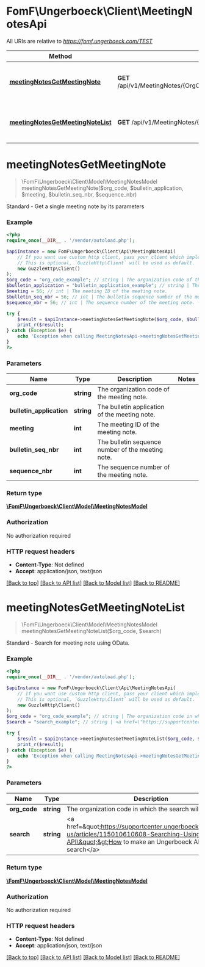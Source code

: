 # FomF\Ungerboeck\Client\MeetingNotesApi

All URIs are relative to *https://fomf.ungerboeck.com/TEST*

Method | HTTP request | Description
------------- | ------------- | -------------
[**meetingNotesGetMeetingNote**](MeetingNotesApi.md#meetingNotesGetMeetingNote) | **GET** /api/v1/MeetingNotes/{OrgCode}/{BulletinApplication}/{Meeting}/{BulletinSeqNbr}/{SequenceNbr} | Standard - Get a single meeting note by its parameters
[**meetingNotesGetMeetingNoteList**](MeetingNotesApi.md#meetingNotesGetMeetingNoteList) | **GET** /api/v1/MeetingNotes/{OrgCode} | Standard - Search for meeting note using OData.


# **meetingNotesGetMeetingNote**
> \FomF\Ungerboeck\Client\Model\MeetingNotesModel meetingNotesGetMeetingNote($org_code, $bulletin_application, $meeting, $bulletin_seq_nbr, $sequence_nbr)

Standard - Get a single meeting note by its parameters

### Example
```php
<?php
require_once(__DIR__ . '/vendor/autoload.php');

$apiInstance = new FomF\Ungerboeck\Client\Api\MeetingNotesApi(
    // If you want use custom http client, pass your client which implements `GuzzleHttp\ClientInterface`.
    // This is optional, `GuzzleHttp\Client` will be used as default.
    new GuzzleHttp\Client()
);
$org_code = "org_code_example"; // string | The organization code of the meeting note.
$bulletin_application = "bulletin_application_example"; // string | The bulletin application of the meeting note.
$meeting = 56; // int | The meeting ID of the meeting note.
$bulletin_seq_nbr = 56; // int | The bulletin sequence number of the meeting note.
$sequence_nbr = 56; // int | The sequence number of the meeting note.

try {
    $result = $apiInstance->meetingNotesGetMeetingNote($org_code, $bulletin_application, $meeting, $bulletin_seq_nbr, $sequence_nbr);
    print_r($result);
} catch (Exception $e) {
    echo 'Exception when calling MeetingNotesApi->meetingNotesGetMeetingNote: ', $e->getMessage(), PHP_EOL;
}
?>
```

### Parameters

Name | Type | Description  | Notes
------------- | ------------- | ------------- | -------------
 **org_code** | **string**| The organization code of the meeting note. |
 **bulletin_application** | **string**| The bulletin application of the meeting note. |
 **meeting** | **int**| The meeting ID of the meeting note. |
 **bulletin_seq_nbr** | **int**| The bulletin sequence number of the meeting note. |
 **sequence_nbr** | **int**| The sequence number of the meeting note. |

### Return type

[**\FomF\Ungerboeck\Client\Model\MeetingNotesModel**](../Model/MeetingNotesModel.md)

### Authorization

No authorization required

### HTTP request headers

 - **Content-Type**: Not defined
 - **Accept**: application/json, text/json

[[Back to top]](#) [[Back to API list]](../../README.md#documentation-for-api-endpoints) [[Back to Model list]](../../README.md#documentation-for-models) [[Back to README]](../../README.md)

# **meetingNotesGetMeetingNoteList**
> \FomF\Ungerboeck\Client\Model\MeetingNotesModel meetingNotesGetMeetingNoteList($org_code, $search)

Standard - Search for meeting note using OData.

### Example
```php
<?php
require_once(__DIR__ . '/vendor/autoload.php');

$apiInstance = new FomF\Ungerboeck\Client\Api\MeetingNotesApi(
    // If you want use custom http client, pass your client which implements `GuzzleHttp\ClientInterface`.
    // This is optional, `GuzzleHttp\Client` will be used as default.
    new GuzzleHttp\Client()
);
$org_code = "org_code_example"; // string | The organization code in which the search will take place
$search = "search_example"; // string | <a href=\"https://supportcenter.ungerboeck.com/hc/en-us/articles/115010610608-Searching-Using-the-API\">How to make an Ungerboeck API search</a>

try {
    $result = $apiInstance->meetingNotesGetMeetingNoteList($org_code, $search);
    print_r($result);
} catch (Exception $e) {
    echo 'Exception when calling MeetingNotesApi->meetingNotesGetMeetingNoteList: ', $e->getMessage(), PHP_EOL;
}
?>
```

### Parameters

Name | Type | Description  | Notes
------------- | ------------- | ------------- | -------------
 **org_code** | **string**| The organization code in which the search will take place |
 **search** | **string**| &lt;a href&#x3D;\&quot;https://supportcenter.ungerboeck.com/hc/en-us/articles/115010610608-Searching-Using-the-API\&quot;&gt;How to make an Ungerboeck API search&lt;/a&gt; |

### Return type

[**\FomF\Ungerboeck\Client\Model\MeetingNotesModel**](../Model/MeetingNotesModel.md)

### Authorization

No authorization required

### HTTP request headers

 - **Content-Type**: Not defined
 - **Accept**: application/json, text/json

[[Back to top]](#) [[Back to API list]](../../README.md#documentation-for-api-endpoints) [[Back to Model list]](../../README.md#documentation-for-models) [[Back to README]](../../README.md)

